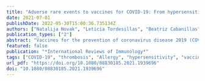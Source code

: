 ```yaml
---
title: "Adverse rare events to vaccines for COVID-19: From hypersensitivity reactions to thrombosis and thrombocytopenia"
date: 2021-07-01
publishDate: 2022-05-30T15:00:36.735134Z
authors: ["Natalija Novak", "Leticia Tordesillas", "Beatriz Cabanillas"]
publication_types: ["2"]
abstract: "Vaccines for the prevention of coronavirus disease 2019 (COVID-19) started to be developed since the initiation of the COVID-19 pandemic. Up to now, four vaccines have been authorized by international agencies such as European Medicines Agency (EMA). Two are DNA vaccines (ChAdOx1 nCov-19 and Ad26.COV2.S) and two mRNA vaccines (BNT162b2 and mRNA-1273). The administration of the vaccines has been associated with a strong decrease in the infections by SARS-CoV-2 and deaths associated with it. However, in parallel to these results, some rare adverse events have also been described. In that sense, events of thrombosis, thrombocytopenia, and hemorrhage have been described in close temporal proximity to the administration of the DNA vaccines ChAdOx1 nCov-19 and Ad26.COV2.S, but also mRNA vaccines. Recent scientific reports have been released with updated information on the possible association of thrombotic thrombocytopenia and COVID-19 vaccines. On the other hand, since the initiation of the vaccination campaigns, adverse hypersensitivity reactions have been described after mRNA and DNA vaccines administration for COVID-19. Although globally these adverse events are rare, a high proportion of the world population will be exposed to these vaccines. For that reason, their safety and tolerance should be carefully considered. In this review, we provide an updated review of the last scientific findings that can explain the rare side effects that the vaccines for COVID-19 can produce."
featured: false
publication: "*International Reviews of Immunology*"
tags: ["COVID-19", "thrombosis", "Allergy", "hypersensitivity", "vaccines"]
url_pdf: "https://doi.org/10.1080/08830185.2021.1939696"
doi: "10.1080/08830185.2021.1939696"
---
```


